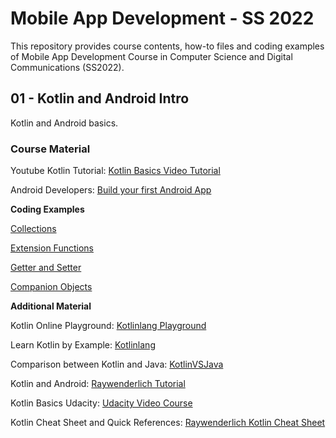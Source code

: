 # Mobile App Development - SS 2022

This repository provides course contents, how-to files and coding examples of Mobile App Development Course in Computer Science and Digital Communications (SS2022).


## 01 - Kotlin and Android Intro ##

Kotlin and Android basics.

### Course Material ###

Youtube Kotlin Tutorial: [Kotlin Basics Video Tutorial](https://www.youtube.com/playlist?list=PLNmsVeXQZj7rylgyThgUldHG8KE6Nbc1O)

Android Developers: [Build your first Android App](https://developer.android.com/training/basics/firstapp)

**Coding Examples**

[Collections](https://github.com/leonardo1710/mad_course_ss21/tree/main/01Kotlin_AndroidBasics/KotlinBasics/src/main/kotlin/kotlincollections)

[Extension Functions](https://github.com/leonardo1710/mad_course_ss21/tree/main/01Kotlin_AndroidBasics/KotlinBasics/src/main/kotlin/kotlin_extension_functions)

[Getter and Setter](https://github.com/leonardo1710/mad_course_ss21/tree/main/01Kotlin_AndroidBasics/KotlinBasics/src/main/kotlin/kotlin_getter_setter)

[Companion Objects](https://github.com/leonardo1710/mad_course_ss21/tree/main/01Kotlin_AndroidBasics/KotlinBasics/src/main/kotlin/kotlin_companion_objects)

**Additional Material**

Kotlin Online Playground: [Kotlinlang Playground](https://play.kotlinlang.org/)

Learn Kotlin by Example: [Kotlinlang](https://play.kotlinlang.org/byExample)

Comparison between Kotlin and Java: [KotlinVSJava](https://www.kotlinvsjava.com/)

Kotlin and Android: [Raywenderlich Tutorial](https://www.raywenderlich.com/1144981-kotlin-for-android-an-introduction#toc-anchor-001)

Kotlin Basics Udacity: [Udacity Video Course](https://www.udacity.com/course/kotlin-bootcamp-for-programmers--ud9011)

Kotlin Cheat Sheet and Quick References: [Raywenderlich Kotlin Cheat Sheet](https://koenig-media.raywenderlich.com/uploads/2019/11/RW-Kotlin-Cheatsheet-1.1.pdf)
